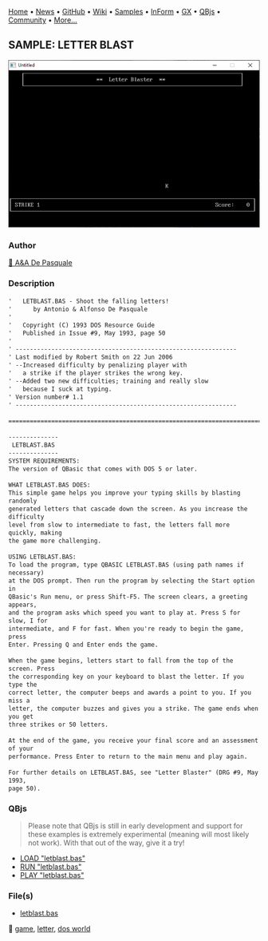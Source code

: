 [Home](https://qb64.com) • [News](../../news.md) • [GitHub](https://github.com/QB64Official/qb64) • [Wiki](https://github.com/QB64Official/qb64/wiki) • [Samples](../../samples.md) • [InForm](../../inform.md) • [GX](../../gx.md) • [QBjs](../../qbjs.md) • [Community](../../community.md) • [More...](../../more.md)

## SAMPLE: LETTER BLAST

![screenshot.png](img/screenshot.png)

### Author

[🐝 A&A De Pasquale](../a&a-de-pasquale.md) 

### Description

```text
'   LETBLAST.BAS - Shoot the falling letters!
'      by Antonio & Alfonso De Pasquale
'
'   Copyright (C) 1993 DOS Resource Guide
'   Published in Issue #9, May 1993, page 50
'
' --------------------------------------------------------------
' Last modified by Robert Smith on 22 Jun 2006
' --Increased difficulty by penalizing player with
'   a strike if the player strikes the wrong key.
' --Added two new difficulties; training and really slow
'   because I suck at typing.
' Version number# 1.1
' --------------------------------------------------------------

==============================================================================

--------------
 LETBLAST.BAS
--------------
SYSTEM REQUIREMENTS:
The version of QBasic that comes with DOS 5 or later.

WHAT LETBLAST.BAS DOES:
This simple game helps you improve your typing skills by blasting randomly 
generated letters that cascade down the screen. As you increase the difficulty 
level from slow to intermediate to fast, the letters fall more quickly, making 
the game more challenging.

USING LETBLAST.BAS:
To load the program, type QBASIC LETBLAST.BAS (using path names if necessary) 
at the DOS prompt. Then run the program by selecting the Start option in 
QBasic's Run menu, or press Shift-F5. The screen clears, a greeting appears, 
and the program asks which speed you want to play at. Press S for slow, I for 
intermediate, and F for fast. When you're ready to begin the game, press 
Enter. Pressing Q and Enter ends the game.

When the game begins, letters start to fall from the top of the screen. Press 
the corresponding key on your keyboard to blast the letter. If you type the 
correct letter, the computer beeps and awards a point to you. If you miss a 
letter, the computer buzzes and gives you a strike. The game ends when you get 
three strikes or 50 letters.

At the end of the game, you receive your final score and an assessment of your 
performance. Press Enter to return to the main menu and play again.

For further details on LETBLAST.BAS, see "Letter Blaster" (DRG #9, May 1993, 
page 50).
```

### QBjs

> Please note that QBjs is still in early development and support for these examples is extremely experimental (meaning will most likely not work). With that out of the way, give it a try!

* [LOAD "letblast.bas"](https://v6p9d9t4.ssl.hwcdn.net/html/6029471/index.html?src=https://qb64.com/samples/letter-blast/src/letblast.bas)
* [RUN "letblast.bas"](https://v6p9d9t4.ssl.hwcdn.net/html/6029471/index.html?mode=auto&src=https://qb64.com/samples/letter-blast/src/letblast.bas)
* [PLAY "letblast.bas"](https://v6p9d9t4.ssl.hwcdn.net/html/6029471/index.html?mode=play&src=https://qb64.com/samples/letter-blast/src/letblast.bas)

### File(s)

* [letblast.bas](src/letblast.bas)

🔗 [game](../game.md), [letter](../letter.md), [dos world](../dos-world.md)
